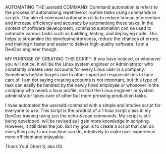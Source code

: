 AUTOMATING THE useradd COMMAND:
Command automation is refers to the process of automationg repetitive or routine tasks using commands or scripts.
The aim of command automation is to to reduce human intervention and increase efficiency and accuracy by
automationg these tasks. In the context of software development, command automation can be used to automate various
tasks such as building, testing, and deploying code. This helps to streamline the developmentprocess, reduce the chances of
errors, and making it faster and easier to deliver high-quality software. I am a DevOps engineer though.

MY PURPOSE OF CREATING THIS SCRIPT:
If you have noticed, or whenever you will notice, it will be the Linux system engineer or Administrator who constantly creates 
user accounts for every Linux user in a company. Sometimes he/she forgets due to other important responsibilities to tace care 
of. I am not saying creating accounts is not important, but this type of task can easily be handled by the newly hired employee or whosover in the company who needs a linux profile, so that the Linux engineer or system administrator takes care of other 
but more pressing production tasks.

I hvae automated the useradd command with a simple and intutive script for everyone to use. This script is the product of a
1 hour script class in my DevOps training using just the echo & read commands. My script is still being developed, will be
revised as I gain more knowledge in scripting. However, it still does the job. But my goal is to create a script that can do
everything any Linux machine can do, intuitively to make user experience more efficient and enjoyable.

Thank You!
Obert S,
aka OS
